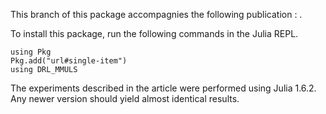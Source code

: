 This branch of this package accompagnies the following publication : . 

To install this package, run the following commands in the Julia REPL.
```
using Pkg
Pkg.add("url#single-item")
using DRL_MMULS
```
The experiments described in the article were performed using Julia 1.6.2. Any newer version should yield almost identical results.

